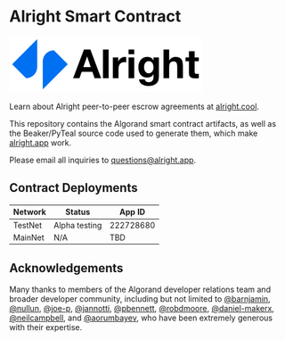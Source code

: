 # Alright Smart Contract

[![Alright Logo](/alright-full-logo-black-on-white@1x.png)](https://alright.app)

Learn about Alright peer-to-peer escrow agreements at [alright.cool](https://alright.cool).

This repository contains the Algorand smart contract artifacts, as well as the Beaker/PyTeal source code used to generate them, which make [alright.app](https://alright.app) work.

Please email all inquiries to <questions@alright.app>.

## Contract Deployments

| Network | Status         | App ID    |
| ------- | -------------- | --------- |
| TestNet | Alpha testing  | 222728680 |
| MainNet | N/A            | TBD       |

## Acknowledgements

Many thanks to members of the Algorand developer relations team and broader developer community, including but not limited to [@barnjamin](https://github.com/barnjamin), [@nullun](https://github.com/nullun), [@joe-p](https://github.com/joe-p), [@jannotti](https://github.com/jannotti), [@pbennett](https://github.com/pbennett), [@robdmoore](https://github.com/robdmoore), [@daniel-makerx](https://github.com/daniel-makerx), [@neilcampbell](https://github.com/neilcampbell), and [@aorumbayev](https://github.com/aorumbayev), who have been extremely generous with their expertise.
